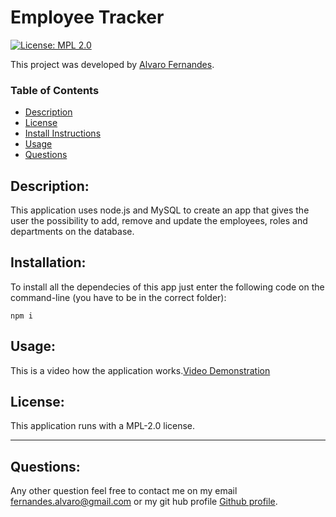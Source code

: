 # Employee Tracker
[![License: MPL 2.0](https://img.shields.io/badge/License-MPL%202.0-brightgreen.svg)](https://opensource.org/licenses/MPL-2.0)

This project was developed by [Alvaro Fernandes](https://github.com/AlvaroFernandes).

### Table of Contents
* [Description](#Description)
* [License](#License)
* [Install Instructions](#Installation)
* [Usage](#Usage)
* [Questions](#Questions)

## Description:
This application uses node.js and MySQL to create an app that gives the user the possibility to add, remove and update the employees, roles and departments on the database.

## Installation:
To install all the dependecies of this app just enter the following code on the command-line (you have to be in the correct folder):
```
npm i
```
    
## Usage:
This is a video how the application works.[Video Demonstration](https://drive.google.com/file/d/1rKDEkbpqqWFV8iJj13WBIw1OWdUfDEK4/view)

## License:
This application runs with a MPL-2.0 license.

---
## Questions:
Any other question feel free to contact me on my email fernandes.alvaro@gmail.com or my git hub profile [Github profile](https://github.com/AlvaroFernandes).
